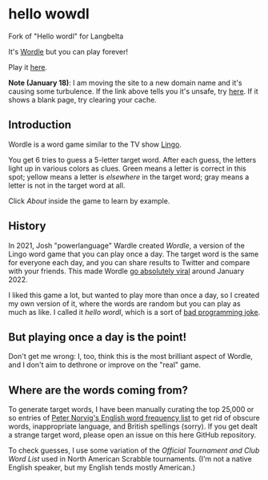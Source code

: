 # hello wowdl

Fork of "Hello wordl" for Langbelta

It's [Wordle](https://www.powerlanguage.co.uk/wordle/) but you can play forever!

Play it [here](https://hellowordl.net/).

**Note (January 18)**: I am moving the site to a new domain name and it's causing some turbulence. If the link above tells you it's unsafe, try [here](http://hellowordl.net/). If it shows a blank page, try clearing your cache.

## Introduction
Wordle is a word game similar to the TV show [Lingo](https://en.wikipedia.org/wiki/Lingo_(British_game_show)).

You get 6 tries to guess a 5-letter target word. After each guess, the letters light up in various colors as clues. Green means a letter is correct in this spot; yellow means a letter is _elsewhere_ in the target word; gray means a letter is not in the target word at all.

Click _About_ inside the game to learn by example.

## History
In 2021, Josh "powerlanguage" Wardle created _Wordle_, a version of the Lingo word game that you can play once a day. The target word is the same for everyone each day, and you can share results to Twitter and compare with your friends. This made Wordle [go absolutely viral](https://www.nytimes.com/2022/01/03/technology/wordle-word-game-creator.html) around January 2022.

I liked this game a lot, but wanted to play more than once a day, so I created my own version of it, where the words are random but you can play as much as like. I called it _hello wordl_, which is a sort of [bad programming joke](https://en.wikipedia.org/wiki/%22Hello,_World!%22_program).

## But playing once a day is the point!
Don't get me wrong: I, too, think this is the most brilliant aspect of Wordle, and I don't aim to dethrone or improve on the "real" game.

## Where are the words coming from?
To generate target words, I have been manually curating the top 25,000 or so entries of [Peter Norvig's English word frequency list](http://norvig.com/mayzner.html) to get rid of obscure words, inappropriate language, and British spellings (sorry). If you get dealt a strange target word, please open an issue on this here GitHub repository.

To check guesses, I use some variation of the _Official Tournament and Club Word List_ used in North American Scrabble tournaments. (I'm not a native English speaker, but my English tends mostly American.)
